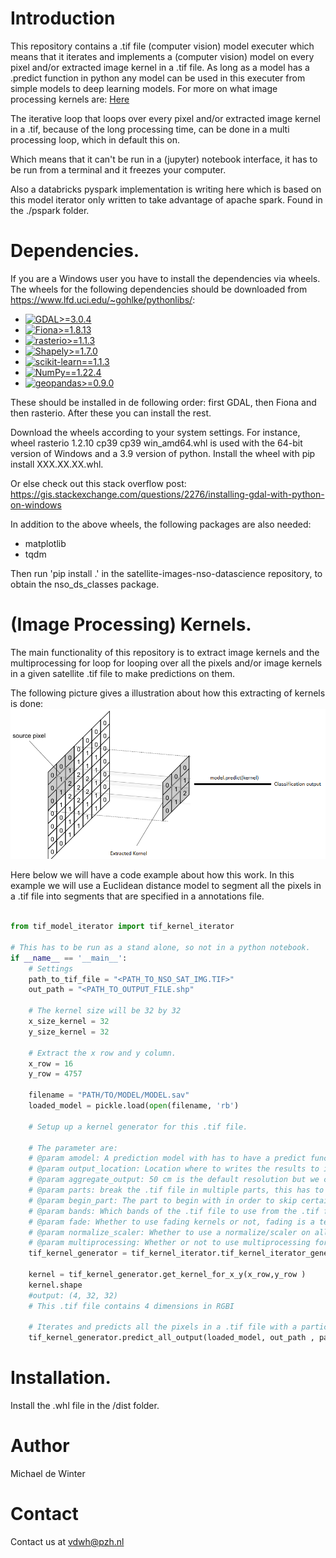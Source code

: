 # Introduction 

This repository contains a .tif file (computer vision) model executer which means that it iterates and implements a (computer vision) model on every pixel and/or extracted image kernel in a .tif file.
As long as a model has a .predict function in python any model can be used in this executer from simple models to deep learning models.
For more on what image processing kernels are: [Here](https://en.wikipedia.org/wiki/Kernel_(image_processing))

The iterative loop that loops over every pixel and/or extracted image kernel in a .tif, because of the long processing time, can be done in a multi processing loop, which in default this on.

Which means that it can't be run in a (jupyter) notebook interface, it has to be run from a terminal and it freezes your computer.

Also a databricks pyspark implementation is writing here which is based on this model iterator only written to take advantage of apache spark.
Found in the ./pspark folder.

# Dependencies.
If you are a Windows user you have to install the dependencies via wheels. The wheels for the following dependencies should be downloaded from https://www.lfd.uci.edu/~gohlke/pythonlibs/:

- [![GDAL>=3.0.4 ](https://img.shields.io/badge/GDAL-%3E%3D3.0.4-blue)](https://gdal.org/)
- [![Fiona>=1.8.13 ](https://img.shields.io/badge/Fiona-%3E%3D1.8.13-green)](https://pypi.org/project/Fiona/)
- [![rasterio>=1.1.3 ](https://img.shields.io/badge/rasterio-%3E%3D1.1.3-blue)](https://rasterio.readthedocs.io/en/latest/)
- [![Shapely>=1.7.0 ](https://img.shields.io/badge/Shapely-%3E%3D1.7.0-green)](https://shapely.readthedocs.io/en/stable/manual.html)
- [![scikit-learn==1.1.3](https://img.shields.io/badge/scikit--learn-%3D%3D1.0.2-blue)](https://scikit-learn.org/stable/)
- [![NumPy==1.22.4](https://img.shields.io/badge/NumPy-%3D%3D1.22.4-green)](https://numpy.org/)
- [![geopandas>=0.9.0](https://img.shields.io/badge/geopandas-%3E%3D0.9.0-blue)](https://geopandas.org/en/stable/)

These should be installed in de following order: first GDAL, then Fiona and then rasterio. After these you can install the rest.

Download the wheels according to your system settings. For instance, wheel rasterio 1.2.10 cp39 cp39 win_amd64.whl is used with the 64-bit version of Windows and a 3.9 version of python. Install the wheel with pip install XXX.XX.XX.whl.

Or else check out this stack overflow post:
https://gis.stackexchange.com/questions/2276/installing-gdal-with-python-on-windows 

In addition to the above wheels, the following packages are also needed:
- matplotlib
- tqdm

Then run 'pip install .' in the satellite-images-nso-datascience repository, to obtain the nso_ds_classes package.

# (Image Processing) Kernels.
The main functionality of this repository is to extract image kernels and the multiprocessing for loop for looping over all the pixels and/or image kernels in a given satellite .tif file to make predictions on them.

The following picture gives a illustration about how this extracting  of kernels is done:
![Alt text](kernel_extract.png?raw=true "Title")


Here below we will have a code example about how this work. In this example we will use a Euclidean distance model to segment all the pixels in a .tif file into segments that are specified in a annotations file.

```python

from tif_model_iterator import tif_kernel_iterator

# This has to be run as a stand alone, so not in a python notebook.
if __name__ == '__main__':
    # Settings
    path_to_tif_file = "<PATH_TO_NSO_SAT_IMG.TIF>"
    out_path = "<PATH_TO_OUTPUT_FILE.shp"

    # The kernel size will be 32 by 32
    x_size_kernel = 32
    y_size_kernel = 32

    # Extract the x row and y column.
    x_row = 16
    y_row = 4757

    filename = "PATH/TO/MODEL/MODEL.sav"   
    loaded_model = pickle.load(open(filename, 'rb')

    # Setup up a kernel generator for this .tif file.

    # The parameter are:
    # @param amodel: A prediction model with has to have a predict function and uses kernels as input.
    # @param output_location: Location where to writes the results to in .shp file.
    # @param aggregate_output: 50 cm is the default resolution but we can aggregate to 2m.
    # @param parts: break the .tif file in multiple parts, this has to be done since most extracted pixels or kernel don't fit # in memory.
    # @param begin_part: The part to begin with in order to skip certain parts.
    # @param bands: Which bands of the .tif file to use from the .tif file by default this will be all the bands.
    # @param fade: Whether to use fading kernels or not, fading is a term I coined to denouced for giving the centrale pixel # the most weight in the model while giving less weight the further the other pixels are in the model.
    # @param normalize_scaler: Whether to use a normalize/scaler on all the kernels or not, the input here so be a normalize/scaler function. You have to submit the normalizer/scaler as a argument here if you want to use a scaler, this has to be # a custom  class like nso_ds_normalize_scaler.
    # @param multiprocessing: Whether or not to use multiprocessing for loop for iterating across all the pixels.
    tif_kernel_generator = tif_kernel_iterator.tif_kernel_iterator_generator(path_to_tif_file, x_size_kernel, y_size_kernel)

    kernel = tif_kernel_generator.get_kernel_for_x_y(x_row,y_row )
    kernel.shape
    #output: (4, 32, 32)
    # This .tif file contains 4 dimensions in RGBI 

    # Iterates and predicts all the pixels in a .tif file with a particular model and stores the dissolved results in the out_path file in a multiprocessing way. So this has to be run from a terminal.  
    tif_kernel_generator.predict_all_output(loaded_model, out_path , parts = 3)
```
# Installation.

Install the .whl file in the /dist folder.

# Author
Michael de Winter

# Contact

Contact us at vdwh@pzh.nl







